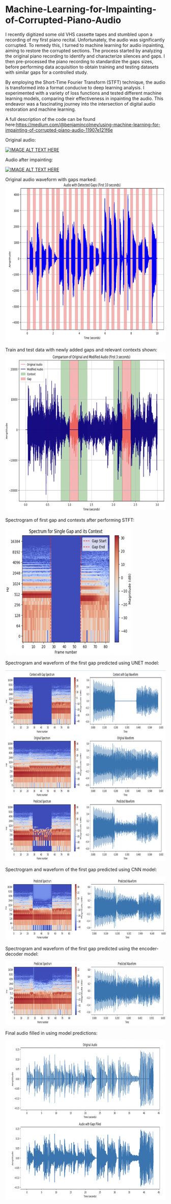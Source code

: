 # Machine-Learning-for-Impainting-of-Corrupted-Piano-Audio
I recently digitized some old VHS cassette tapes and stumbled upon a recording of my first piano recital. Unfortunately, the audio was significantly corrupted. To remedy this, I turned to machine learning for audio inpainting, aiming to restore the corrupted sections. The process started by analyzing the original piano recording to identify and characterize silences and gaps. I then pre-processed the piano recording to standardize the gaps sizes, before performing data acquisition to obtain training and testing datasets with similar gaps for a controlled study. 

By employing the Short-Time Fourier Transform (STFT) technique, the audio is transformed into a format conducive to deep learning analysis. I experimented with a variety of loss functions and tested different machine learning models, comparing their effectiveness in inpainting the audio. This endeavor was a fascinating journey into the intersection of digital audio restoration and machine learning. 

A full description of the code can be found here:https://medium.com/@benjamincolmey/using-machine-learning-for-impainting-of-corrupted-piano-audio-11907e121f6e


Original audio:

[![IMAGE ALT TEXT HERE](https://img.youtube.com/vi/ifMcBhQmidI/0.jpg)](https://www.youtube.com/watch?v=ifMcBhQmidI)


Audio after impainting:

[![IMAGE ALT TEXT HERE](https://img.youtube.com/vi/7tZy8RvBF5c/0.jpg)](https://www.youtube.com/watch?v=7tZy8RvBF5c)


Original audio waveform with gaps marked:
<img src="https://github.com/bcolmey/Machine-Learning-for-Impainting-of-Corrupted-Piano-Audio/blob/main/Images/original_audio.jpg" width="700" height="500">

Train and test data with newly added gaps and relevant contexts shown:
<img src="https://github.com/bcolmey/Machine-Learning-for-Impainting-of-Corrupted-Piano-Audio/blob/main/Images/train_test_data.jpg" width="700" height="500">


Spectrogram of first gap and contexts after performing STFT:

<img src="https://github.com/bcolmey/Machine-Learning-for-Impainting-of-Corrupted-Piano-Audio/blob/main/Images/stft.jpg" width="400" height="400">


Spectrogram and waveform of the first gap predicted using UNET model:

<img src="https://github.com/bcolmey/Machine-Learning-for-Impainting-of-Corrupted-Piano-Audio/blob/main/Images/Unet.jpg" width="800" height="600">


Spectrogram and waveform of the first gap predicted using CNN model:

<img src="https://github.com/bcolmey/Machine-Learning-for-Impainting-of-Corrupted-Piano-Audio/blob/main/Images/cnn_gap.jpg" width="800" height="200">


Spectrogram and waveform of the first gap predicted using the encoder-decoder model:

<img src="https://github.com/bcolmey/Machine-Learning-for-Impainting-of-Corrupted-Piano-Audio/blob/main/Images/encoder_decoder_gap.jpg" width="800" height="200">


Final audio filled in using model predictions:

<img src="https://github.com/bcolmey/Machine-Learning-for-Impainting-of-Corrupted-Piano-Audio/blob/main/Images/final_audio.jpg" width="700" height="500">

